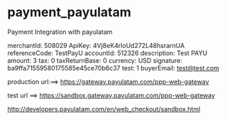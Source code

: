 # payment_payulatam
Payment Integration with payulatam

merchantId: 508029
ApiKey: 4Vj8eK4rloUd272L48hsrarnUA
referenceCode: TestPayU
accountId: 512326
description: Test PAYU
amount: 3
tax: 0
taxReturnBase: 0
currency: USD
signature: ba9ffa71559580175585e45ce70b6c37
test: 1
buyerEmail: test@test.com

production url:==> https://gateway.payulatam.com/ppp-web-gateway

test url ==> https://sandbox.gateway.payulatam.com/ppp-web-gateway


http://developers.payulatam.com/en/web_checkout/sandbox.html



